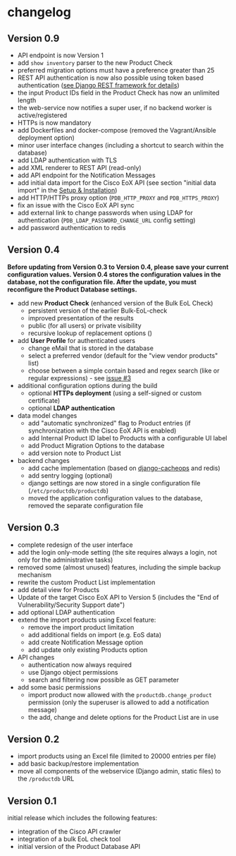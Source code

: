 # changelog

## Version 0.9

* API endpoint is now Version 1
* add ```show inventory``` parser to the new Product Check
* preferred migration options must have a preference greater than 25
* REST API authentication is now also possible using token based authentication ([see Django REST framework for details](http://www.django-rest-framework.org/api-guide/authentication/#tokenauthentication))
* the input Product IDs field in the Product Check has now an unlimited length
* the web-service now notifies a super user, if no backend worker is active/registered
* HTTPs is now mandatory
* add Dockerfiles and docker-compose (removed the Vagrant/Ansible deployment option)
* minor user interface changes (including a shortcut to search within the database)
* add LDAP authentication with TLS
* add XML renderer to REST API (read-only)
* add API endpoint for the Notification Messages
* add initial data import for the Cisco EoX API (see section "initial data import" in the [Setup & Installation](docs/SETUP.md))
* add HTTP/HTTPs proxy option (`PDB_HTTP_PROXY` and `PDB_HTTPS_PROXY`)
* fix an issue with the Cisco EoX API sync
* add external link to change passwords when using LDAP for authentication (`PDB_LDAP_PASSWORD_CHANGE_URL` config setting)
* add password authentication to redis

## Version 0.4

**Before updating from Version 0.3 to Version 0.4, please save your current configuration values. Version 0.4
stores the configuration values in the database, not the configuration file. After the update, you must reconfigure
the Product Database settings.**

* add new **Product Check** (enhanced version of the Bulk EoL Check)
  * persistent version of the earlier Bulk-EoL-check
  * improved presentation of the results
  * public (for all users) or private visibility
  * recursive lookup of replacement options ()
* add **User Profile** for authenticated users
  * change eMail that is stored in the database
  * select a preferred vendor (default for the "view vendor products" list)
  * choose between a simple contain based and regex search (like or regular expressions) - see [issue #3](https://github.com/hoelsner/product-database/issues/3)
* additional configuration options during the build
  * optional **HTTPs deployment** (using a self-signed or custom certificate)
  * optional **LDAP authentication**
* data model changes
  * add "automatic synchronized" flag to Product entries (if synchronization with the Cisco EoX API is enabled)
  * add Internal Product ID label to Products with a configurable UI label
  * add Product Migration Options to the database
  * add version note to Product List
* backend changes
  * add cache implementation (based on [django-cacheops](https://github.com/Suor/django-cacheops) and redis)
  * add sentry logging (optional)
  * django settings are now stored in a single configuration file (```/etc/productdb/productdb```)
  * moved the application configuration values to the database, removed the separate configuration file

## Version 0.3

* complete redesign of the user interface
* add the login only-mode setting (the site requires always a login, not only for the administrative tasks)
* removed some (almost unused) features, including the simple backup mechanism
* rewrite the custom Product List implementation
* add detail view for Products
* Update of the target Cisco EoX API to Version 5 (includes the "End of Vulnerability/Security Support date")
* add optional LDAP authentication
* extend the import products using Excel feature:
  * remove the import product limitation
  * add additional fields on import (e.g. EoS data)
  * add create Notification Message option
  * add update only existing Products option
* API changes
  * authentication now always required
  * use Django object permissions
  * search and filtering now possible as GET parameter
* add some basic permissions
  * import product now allowed with the `productdb.change_product` permission (only the superuser is allowed to add a notification message)
  * the add, change and delete options for the Product List are in use

## Version 0.2

* import products using an Excel file (limited to 20000 entries per file)
* add basic backup/restore implementation
* move all components of the webservice (Django admin, static files) to the `/productdb` URL

## Version 0.1

initial release which includes the following features:

* integration of the Cisco API crawler
* integration of a bulk EoL check tool
* initial version of the Product Database API
